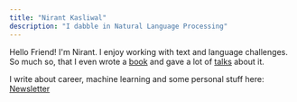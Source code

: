 ```yaml
---
title: "Nirant Kasliwal"
description: "I dabble in Natural Language Processing"
---
```


Hello Friend! I'm Nirant. I enjoy working with text and language challenges. So much so, that I even wrote a [book](./about#book) and gave a lot of [talks](./about#talks) about it.

I write about career, machine learning and some personal stuff here: [Newsletter](https://niranting.substack.com)